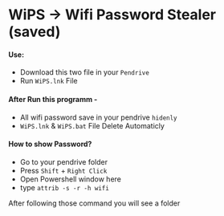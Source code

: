 # WiPS -> Wifi Password Stealer (saved)

#### Use:
  - Download this two file in your ```Pendrive```
  - Run `WiPS.lnk` File

#### After Run this programm - 

  - All wifi password save in your pendrive ``hidenly``
  - ``WiPS.lnk`` & ``WiPS.bat`` File Delete Automaticly

#### How to show Password?
 - Go to your pendrive folder
 - Press ``Shift`` + ``Right Click``
 - Open Powershell window here
 - type ```attrib -s -r -h wifi```
 
After following those command you will see a folder
